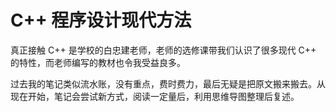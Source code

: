 # C++ 程序设计现代方法

真正接触 C++ 是学校的白忠建老师，老师的选修课带我们认识了很多现代 C++ 的特性，而老师编写的教材也令我受益良多。

过去我的笔记类似流水账，没有重点，费时费力，最后无疑是把原文搬来搬去。从现在开始，笔记会尝试新方式，阅读一定量后，利用思维导图整理后复述。